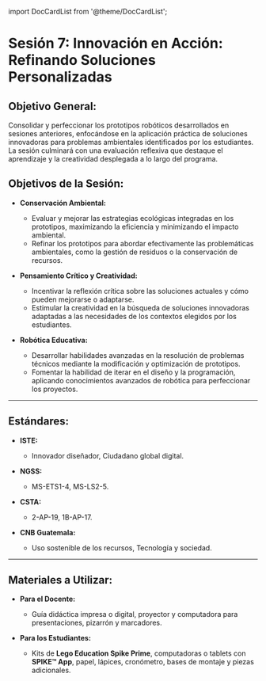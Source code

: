 import DocCardList from '@theme/DocCardList';

# Sesión 7: Innovación en Acción: Refinando Soluciones Personalizadas

## Objetivo General:
Consolidar y perfeccionar los prototipos robóticos desarrollados en sesiones anteriores, enfocándose en la aplicación práctica de soluciones innovadoras para problemas ambientales identificados por los estudiantes. La sesión culminará con una evaluación reflexiva que destaque el aprendizaje y la creatividad desplegada a lo largo del programa.

## Objetivos de la Sesión:
- **Conservación Ambiental:**
  - Evaluar y mejorar las estrategias ecológicas integradas en los prototipos, maximizando la eficiencia y minimizando el impacto ambiental.
  - Refinar los prototipos para abordar efectivamente las problemáticas ambientales, como la gestión de residuos o la conservación de recursos.

- **Pensamiento Crítico y Creatividad:**
  - Incentivar la reflexión crítica sobre las soluciones actuales y cómo pueden mejorarse o adaptarse.
  - Estimular la creatividad en la búsqueda de soluciones innovadoras adaptadas a las necesidades de los contextos elegidos por los estudiantes.

- **Robótica Educativa:**
  - Desarrollar habilidades avanzadas en la resolución de problemas técnicos mediante la modificación y optimización de prototipos.
  - Fomentar la habilidad de iterar en el diseño y la programación, aplicando conocimientos avanzados de robótica para perfeccionar los proyectos.

---

## Estándares:
- **ISTE:**
  - Innovador diseñador, Ciudadano global digital.
  
- **NGSS:**
  - MS-ETS1-4, MS-LS2-5.
  
- **CSTA:**
  - 2-AP-19, 1B-AP-17.
  
- **CNB Guatemala:**
  - Uso sostenible de los recursos, Tecnología y sociedad.

---

## Materiales a Utilizar:

- **Para el Docente:**
  - Guía didáctica impresa o digital, proyector y computadora para presentaciones, pizarrón y marcadores.

- **Para los Estudiantes:**
  - Kits de **Lego Education Spike Prime**, computadoras o tablets con **SPIKE™ App**, papel, lápices, cronómetro, bases de montaje y piezas adicionales.


<DocCardList />
